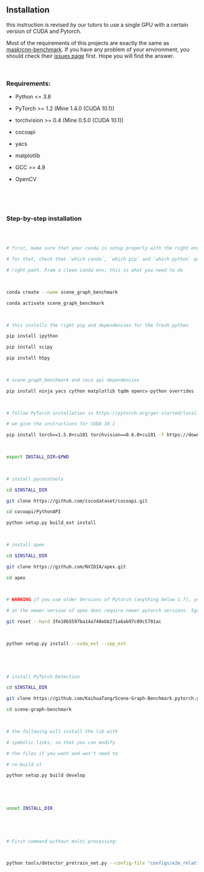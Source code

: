 ## Installation
this instruction is revised by our tutors to use a single GPU with a certain version of CUDA and Pytorch.
​

Most of the requirements of this projects are exactly the same as [maskrcnn-benchmark](https://github.com/facebookresearch/maskrcnn-benchmark). If you have any problem of your environment, you should check their [issues page](https://github.com/facebookresearch/maskrcnn-benchmark/issues) first. Hope you will find the answer.

​

### Requirements:

- Python <= 3.8

- PyTorch >= 1.2 (Mine 1.4.0 (CUDA 10.1))

- torchvision >= 0.4 (Mine 0.5.0 (CUDA 10.1))

- cocoapi

- yacs

- matplotlib

- GCC >= 4.9

- OpenCV

​

​

### Step-by-step installation

​

```bash

# first, make sure that your conda is setup properly with the right environment

# for that, check that `which conda`, `which pip` and `which python` points to the

# right path. From a clean conda env, this is what you need to do

​

conda create --name scene_graph_benchmark

conda activate scene_graph_benchmark

​

# this installs the right pip and dependencies for the fresh python

pip install ipython

pip install scipy

pip install h5py

​

# scene_graph_benchmark and coco api dependencies

pip install ninja yacs cython matplotlib tqdm opencv-python overrides

​

# follow PyTorch installation in https://pytorch.org/get-started/locally/

# we give the instructions for CUDA 10.1

pip install torch==1.5.0+cu101 torchvision==0.6.0+cu101 -f https://download.pytorch.org/whl/torch_stable.html

​

export INSTALL_DIR=$PWD

​

# install pycocotools

cd $INSTALL_DIR

git clone https://github.com/cocodataset/cocoapi.git

cd cocoapi/PythonAPI

python setup.py build_ext install

​

# install apex

cd $INSTALL_DIR

git clone https://github.com/NVIDIA/apex.git

cd apex

​

# WARNING if you use older Versions of Pytorch (anything below 1.7), you will need a hard reset,

# as the newer version of apex does require newer pytorch versions. Ignore the hard reset otherwise.

git reset --hard 3fe10b5597ba14a748ebb271a6ab97c09c5701ac

​

python setup.py install --cuda_ext --cpp_ext

​

​

# install PyTorch Detection

cd $INSTALL_DIR

git clone https://github.com/KaihuaTang/Scene-Graph-Benchmark.pytorch.git scene-graph-benchmark

cd scene-graph-benchmark

​

# the following will install the lib with

# symbolic links, so that you can modify

# the files if you want and won't need to

# re-build it

python setup.py build develop

​

​

unset INSTALL_DIR

​

​

# First command without multi processing:

​

python tools/detector_pretrain_net.py --config-file "configs/e2e_relation_detector_X_101_32_8_FPN_1x.yaml" SOLVER.IMS_PER_BATCH 8 TEST.IMS_PER_BATCH 4 DTYPE "float16" SOLVER.MAX_ITER 50000 SOLVER.STEPS "(30000, 45000)" SOLVER.VAL_PERIOD 2000 SOLVER.CHECKPOINT_PERIOD 2000 MODEL.RELATION_ON False OUTPUT_DIR /home/nkim/checkpoints/pretrained_faster_rcnn SOLVER.PRE_VAL False

​

